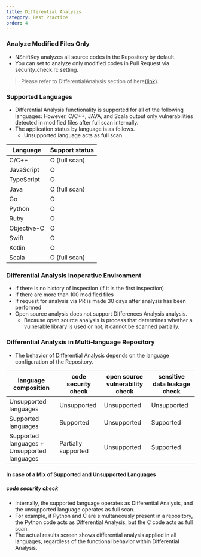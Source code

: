 ```yaml
---
title: Differential Analysis
category: Best Practice
order: 4
---
```

### Analyze Modified Files Only
- NShiftKey analyzes all source codes in the Repository by default.
- You can set to analyze only modified codes in Pull Request via security_check.rc setting.
> Please refer to DifferentialAnalysis section of here[(link)](https://github.com/naver/nshiftkey-doc/4-best-practice/customize_settings/).

### Supported Languages
- Differential Analysis functionality is supported for all of the following languages: However, C/C++, JAVA, and Scala output only vulnerabilities detected in modified files after full scan internally.
- The application status by language is as follows.
  - Unsupported language acts as full scan.

| Language | Support status |
------|------
| C/C++ | O (full scan) |
| JavaScript | O |
| TypeScript | O |
| Java | O (full scan) |
| Go | O |
| Python | O |
| Ruby | O |
| Objective-C | O |
| Swift | O |
| Kotlin | O |
| Scala | O (full scan) |

### Differential Analysis inoperative Environment
- If there is no history of inspection (if it is the first inspection)
- If there are more than 100 modified files
- If request for analysis via PR is made 30 days after analysis has been performed
- Open source analysis does not support Differences Analysis analysis.
   - Because open source analysis is process that determines whether a vulnerable library is used or not, it cannot be scanned partially.

### Differential Analysis in Multi-language Repository
- The behavior of Differential Analysis depends on the language configuration of the Repository.

| language composition | code security check | open source vulnerability check | sensitive data leakage check | 
------|------|------|------
| Unsupported languages | Unsupported |  Unsupported | Unsupported |
| Supported languages | Supported | Unsupported | Supported |
| Supported languages + Unsupported languages | Partially supported | Unsupported | Supported |

#### In case of a Mix of Supported and Unsupported Languages
##### code security check
- Internally, the supported language operates as Differential Analysis, and the unsupported language operates as full scan.
- For example, if Python and C are simultaneously present in a repository, the Python code acts as Differential Analysis, but the C code acts as full scan.
- The actual results screen shows differential analysis applied in all languages, regardless of the functional behavior within Differential Analysis.
